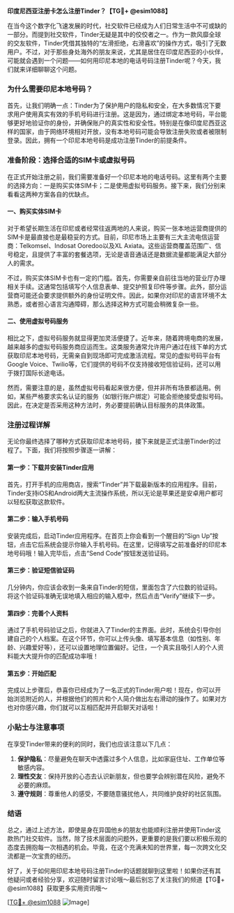 **印度尼西亚注册卡怎么注册Tinder？【TG💪+ @esim1088】**

在当今这个数字化飞速发展的时代，社交软件已经成为人们日常生活中不可或缺的一部分。而提到社交软件，Tinder无疑是其中的佼佼者之一。作为一款风靡全球的交友软件，Tinder凭借其独特的“左滑拒绝，右滑喜欢”的操作方式，吸引了无数用户。不过，对于那些身处海外的朋友来说，尤其是居住在印度尼西亚的小伙伴，可能就会遇到一个问题——如何用印尼本地的电话号码注册Tinder呢？今天，我们就来详细聊聊这个问题。

### **为什么需要印尼本地号码？**

首先，让我们明确一点：Tinder为了保护用户的隐私和安全，在大多数情况下要求用户使用真实有效的手机号码进行注册。这是因为，通过绑定本地号码，平台能够更好地验证你的身份，并确保账户的真实性和安全性。特别是在像印度尼西亚这样的国家，由于网络环境相对开放，没有本地号码可能会导致注册失败或者被限制登录。因此，拥有一个印尼本地号码是成功注册Tinder的前提条件。

### **准备阶段：选择合适的SIM卡或虚拟号码**

在正式开始注册之前，我们需要准备好一个印尼本地的电话号码。这里有两个主要的选择方向：一是购买实体SIM卡；二是使用虚拟号码服务。接下来，我们分别来看看这两种方案各自的优缺点。

#### **一、购买实体SIM卡**

对于希望长期生活在印尼或者经常往返两地的人来说，购买一张本地运营商提供的SIM卡是最直接也是最稳妥的方式。目前，印尼市场上主要有三大主流电信运营商：Telkomsel、Indosat Ooredoo以及XL Axiata。这些运营商覆盖范围广、信号稳定，且提供了丰富的套餐选项，无论是语音通话还是数据流量都能满足大部分人的需求。

不过，购买实体SIM卡也有一定的门槛。首先，你需要亲自前往当地的营业厅办理相关手续。这通常包括填写个人信息表单、提交护照复印件等步骤。此外，部分运营商可能还会要求提供额外的身份证明文件。因此，如果你对印尼的语言环境不太熟悉，或者担心语言沟通障碍，那么选择这种方式可能会稍微复杂一些。

#### **二、使用虚拟号码服务**

相比之下，虚拟号码服务就显得更加灵活便捷了。近年来，随着跨境电商的发展，越来越多的虚拟号码服务商应运而生。这类服务通常允许用户通过在线下单的方式获取印尼本地号码，无需亲自到现场即可完成激活流程。常见的虚拟号码平台有Google Voice、Twilio等，它们提供的号码不仅支持接收短信验证码，还可以用于拨打国际长途电话。

然而，需要注意的是，虽然虚拟号码看起来很方便，但并非所有场景都适用。例如，某些严格要求实名认证的服务（如银行账户绑定）可能会拒绝接受虚拟号码。因此，在决定是否采用这种方法时，务必要提前确认目标服务的具体政策。

### **注册过程详解**

无论你最终选择了哪种方式获取印尼本地号码，接下来就是正式注册Tinder的过程了。下面，我们将按照步骤逐一讲解：

#### **第一步：下载并安装Tinder应用**

首先，打开手机的应用商店，搜索“Tinder”并下载最新版本的应用程序。目前，Tinder支持iOS和Android两大主流操作系统，所以无论是苹果还是安卓用户都可以轻松获取这款软件。

#### **第二步：输入手机号码**

安装完成后，启动Tinder应用程序。在首页上你会看到一个醒目的“Sign Up”按钮，点击它后系统会提示你输入手机号码。在这里，记得填写之前准备好的印尼本地号码哦！输入完毕后，点击“Send Code”按钮发送验证码。

#### **第三步：验证短信验证码**

几分钟内，你应该会收到一条来自Tinder的短信，里面包含了六位数的验证码。将这个验证码准确无误地填入相应的输入框中，然后点击“Verify”继续下一步。

#### **第四步：完善个人资料**

通过了手机号码验证之后，你就进入了Tinder的主界面。此时，系统会引导你创建自己的个人档案。在这个环节，你可以上传头像、填写基本信息（如性别、年龄、兴趣爱好等），还可以设置地理位置偏好。记住，一个真实且吸引人的个人资料能大大提升你的匹配成功率哦！

#### **第五步：开始匹配**

完成以上步骤后，恭喜你已经成为了一名正式的Tinder用户啦！现在，你可以开始浏览附近的人，并根据他们的照片和个人简介做出左右滑动的操作了。如果对方也对你感兴趣，你们就可以互相匹配并开启聊天对话啦！

### **小贴士与注意事项**

在享受Tinder带来的便利的同时，我们也应该注意以下几点：

1. **保护隐私**：尽量避免在聊天中透露过多个人信息，比如家庭住址、工作单位等敏感内容。
2. **理性交友**：保持开放的心态去认识新朋友，但也要学会辨别潜在风险，避免不必要的麻烦。
3. **遵守规则**：尊重他人的感受，不要随意骚扰他人，共同维护良好的社区氛围。

### **结语**

总之，通过上述方法，即使是身在异国他乡的朋友也能顺利注册并使用Tinder这款热门社交软件。当然，除了技术层面的问题外，更重要的是我们要以积极乐观的态度去拥抱每一次相遇的机会。毕竟，在这个充满未知的世界里，每一次跨文化交流都是一次宝贵的经历。

好了，关于如何用印尼本地号码注册Tinder的话题就聊到这里啦！如果你还有其他疑问或者经验分享，欢迎随时留言讨论哦～最后别忘了关注我们的频道【TG💪+ @esim1088】获取更多实用资讯哦～

[[TG💪+ @esim1088](https://t.me/s/esim1088) ![Image](https://i.postimg.cc/4NQfJmqS/Snipaste-2025-05-13-00-14-12.png)]